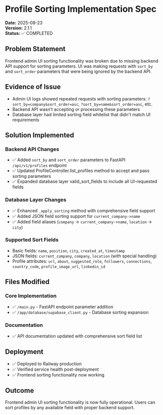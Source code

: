 # Profile Sorting Implementation Spec

**Date:** 2025-08-23  
**Version:** 2.1.1  
**Status:** ✅ COMPLETED  

## Problem Statement

Frontend admin UI sorting functionality was broken due to missing backend API support for sorting parameters. UI was making requests with `sort_by` and `sort_order` parameters that were being ignored by the backend API.

## Evidence of Issue

- Admin UI logs showed repeated requests with sorting parameters: `?sort_by=company&sort_order=asc`, `?sort_by=name&sort_order=asc`, etc.
- Backend API wasn't accepting or processing these parameters
- Database layer had limited sorting field whitelist that didn't match UI requirements

## Solution Implemented

### Backend API Changes
- ✅ Added `sort_by` and `sort_order` parameters to FastAPI `/api/v1/profiles` endpoint
- ✅ Updated ProfileController.list_profiles method to accept and pass sorting parameters
- ✅ Expanded database layer valid_sort_fields to include all UI-requested fields

### Database Layer Changes
- ✅ Enhanced `_apply_sorting` method with comprehensive field support
- ✅ Added JSON field sorting support for `current_company->name`
- ✅ Added field aliases (`company` → `current_company->name`, `location` → `city`)

### Supported Sort Fields
- Basic fields: `name`, `position`, `city`, `created_at`, `timestamp`
- JSON fields: `current_company`, `company`, `location` (with special handling)
- Profile attributes: `url`, `about`, `suggested_role`, `followers`, `connections`, `country_code`, `profile_image_url`, `linkedin_id`

## Files Modified

### Core Implementation
- ✅ `/main.py` - FastAPI endpoint parameter addition
- ✅ `/app/database/supabase_client.py` - Database sorting expansion

### Documentation
- ✅ API documentation updated with comprehensive sort field list

## Deployment

- ✅ Deployed to Railway production
- ✅ Verified service health post-deployment
- ✅ Frontend sorting functionality now working

## Outcome

Frontend admin UI sorting functionality is now fully operational. Users can sort profiles by any available field with proper backend support.
